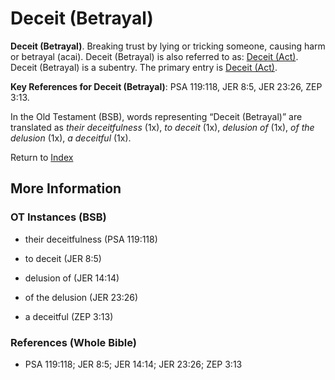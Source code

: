# Deceit (Betrayal)
**Deceit (Betrayal)**. 
Breaking trust by lying or tricking someone, causing harm or betrayal (acai). 
Deceit (Betrayal) is also referred to as: 
[Deceit (Act)](Deceit.md). 
Deceit (Betrayal) is a subentry. The primary entry is 
[Deceit (Act)](Deceit.md). 


**Key References for Deceit (Betrayal)**: 
PSA 119:118, JER 8:5, JER 23:26, ZEP 3:13. 


In the Old Testament (BSB), words representing “Deceit (Betrayal)” are translated as 
*their deceitfulness* (1x), *to deceit* (1x), *delusion of* (1x), *of the delusion* (1x), *a deceitful* (1x). 




Return to [Index](00-Index.md)

## More Information

### OT Instances (BSB)

* their deceitfulness (PSA 119:118)

* to deceit (JER 8:5)

* delusion of (JER 14:14)

* of the delusion (JER 23:26)

* a deceitful (ZEP 3:13)



### References (Whole Bible)

* PSA 119:118; JER 8:5; JER 14:14; JER 23:26; ZEP 3:13



